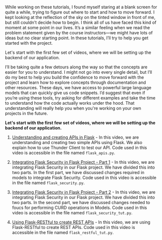 While working on these tutorials, I found myself staring at a blank screen for quite a while, trying to figure out where to start and how to move forward. I kept looking at the reflection of the sky on the tinted window in front of me, but still couldn’t decide how to begin. I think all of us have faced this kind of moment at some point in our lives. It’s a similar feeling when we read the problem statement given by the course instructors—we might have lots of ideas but no clear starting point. In these tutorials, I’ll try to help you get started with the project.

Let's start with the first few set of videos, where we will be setting up the backend of our application. 

I’ll be taking quite a few detours along the way so that the concepts are easier for you to understand. I might not go into every single detail, but I’ll do my best to help you build the confidence to move forward with the project and learn how to explore concepts through documentation and other resources. These days, we have access to powerful large language models that can quickly give us code snippets. I’d suggest that even if you’re using these tools, try asking for different examples and take the time to understand how the code actually works under the hood. That understanding will really help you when you're working on your own projects in the future.

**Let's start with the first few set of videos, where we will be setting up the backend of our application.**

1. [Understanding and creating APIs in Flask](https://youtu.be/CzTfCdIAUyY) - In this video, we are understanding and creating two simple APIs using Flask. We also explain how to use Thunder Client to test our API. Code used in this video is accessible in the file named `flask_apis.py`.

2. [Integrating Flask Security in Flask Project - Part 1](https://youtu.be/nKZZQlyMT9A) - In this video, we are integrating Flask Security in our Flask project. We have divided this into two parts. In the first part, we have discussed changes required in models to integrate Flask Security. Code used in this video is accessible in the file named `flask_security.py`.

3. [Integrating Flask Security in Flask Project - Part 2](https://youtu.be/abMgElQItXU) - In this video, we are integrating Flask Security in our Flask project. We have divided this into two parts. In the second part, we have discussed changes needed to foucs for performing CURD operations in Models. Code used in this video is accessible in the file named `flask_security_tut.py`.

4. [Using Flask-RESTful to create REST APIs](https://youtu.be/N-dnhikHL9A) - In this video, we are using Flask-RESTful to create REST APIs. Code used in this video is accessible in the file named `flask_restful_tut.py`.

 